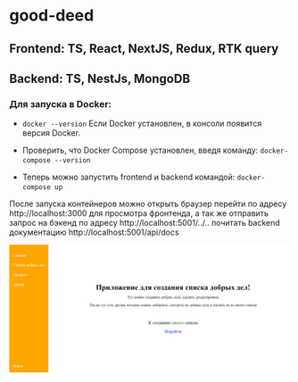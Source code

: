 # good-deed

## Frontend: TS, React, NextJS, Redux, RTK query

## Backend: TS, NestJs, MongoDB

### Для запуска в Docker:

- `docker --version`
  Если Docker установлен, в консоли появится версия Docker.

- Проверить, что Docker Compose установлен, введя команду:
  `docker-compose --version`

- Теперь можно запустить frontend и backend командой:
  `docker-compose up`

После запуска контейнеров можно открыть браузер
перейти по адресу http://localhost:3000 для просмотра фронтенда,
а так же отправить запрос на бэкенд по адресу http://localhost:5001/../..
почитать backend документацию http://localhost:5001/api/docs

![Screenshot](screenshot.png)
